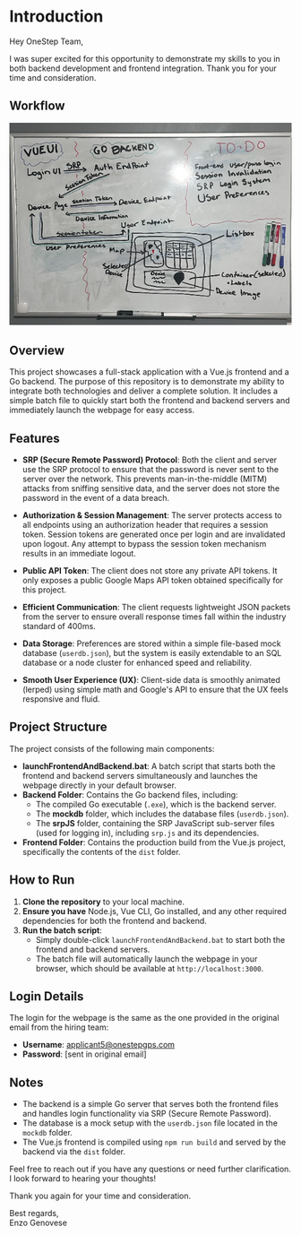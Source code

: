# Introduction

Hey OneStep Team,

I was super excited for this opportunity to demonstrate my skills to you in both backend development and frontend integration. Thank you for your time and consideration.

## Workflow

![Project Workflow Plans](img/Project%20Workflow%20Plans.png)

## Overview

This project showcases a full-stack application with a Vue.js frontend and a Go backend. The purpose of this repository is to demonstrate my ability to integrate both technologies and deliver a complete solution. It includes a simple batch file to quickly start both the frontend and backend servers and immediately launch the webpage for easy access.

## Features

- **SRP (Secure Remote Password) Protocol**: Both the client and server use the SRP protocol to ensure that the password is never sent to the server over the network. This prevents man-in-the-middle (MITM) attacks from sniffing sensitive data, and the server does not store the password in the event of a data breach.
  
- **Authorization & Session Management**: The server protects access to all endpoints using an authorization header that requires a session token. Session tokens are generated once per login and are invalidated upon logout. Any attempt to bypass the session token mechanism results in an immediate logout.

- **Public API Token**: The client does not store any private API tokens. It only exposes a public Google Maps API token obtained specifically for this project.

- **Efficient Communication**: The client requests lightweight JSON packets from the server to ensure overall response times fall within the industry standard of 400ms.

- **Data Storage**: Preferences are stored within a simple file-based mock database (`userdb.json`), but the system is easily extendable to an SQL database or a node cluster for enhanced speed and reliability.

- **Smooth User Experience (UX)**: Client-side data is smoothly animated (lerped) using simple math and Google's API to ensure that the UX feels responsive and fluid.

## Project Structure

The project consists of the following main components:

- **launchFrontendAndBackend.bat**: A batch script that starts both the frontend and backend servers simultaneously and launches the webpage directly in your default browser.
- **Backend Folder**: Contains the Go backend files, including:
  - The compiled Go executable (`.exe`), which is the backend server.
  - The **mockdb** folder, which includes the database files (`userdb.json`).
  - The **srpJS** folder, containing the SRP JavaScript sub-server files (used for logging in), including `srp.js` and its dependencies.
- **Frontend Folder**: Contains the production build from the Vue.js project, specifically the contents of the `dist` folder.

## How to Run

1. **Clone the repository** to your local machine.
2. **Ensure you have** Node.js, Vue CLI, Go installed, and any other required dependencies for both the frontend and backend.
3. **Run the batch script**:
   - Simply double-click `launchFrontendAndBackend.bat` to start both the frontend and backend servers.
   - The batch file will automatically launch the webpage in your browser, which should be available at `http://localhost:3000`.

## Login Details

The login for the webpage is the same as the one provided in the original email from the hiring team:

- **Username**: applicant5@onestepgps.com
- **Password**: [sent in original email]

## Notes

- The backend is a simple Go server that serves both the frontend files and handles login functionality via SRP (Secure Remote Password).
- The database is a mock setup with the `userdb.json` file located in the `mockdb` folder.
- The Vue.js frontend is compiled using `npm run build` and served by the backend via the `dist` folder.

Feel free to reach out if you have any questions or need further clarification. I look forward to hearing your thoughts!

Thank you again for your time and consideration.

Best regards,  
Enzo Genovese
